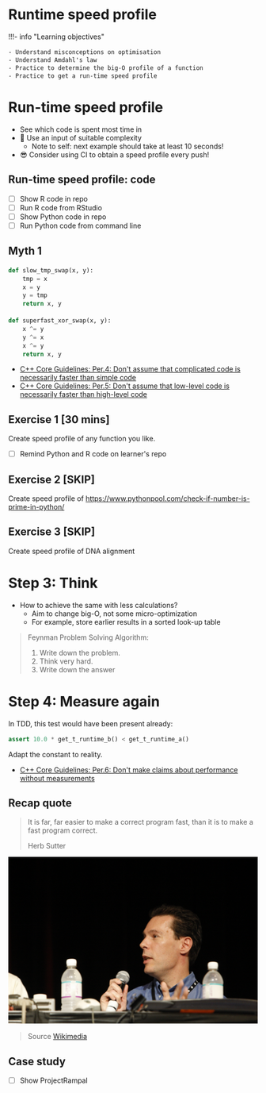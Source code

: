 # Runtime speed profile

!!!- info "Learning objectives"

    - Understand misconceptions on optimisation
    - Understand Amdahl's law
    - Practice to determine the big-O profile of a function
    - Practice to get a run-time speed profile


# Run-time speed profile

- See which code is spent most time in
- :monocle_face: Use an input of suitable complexity
    - Note to self: next example should take at least 10 seconds!
- :sunglasses: Consider using CI to obtain a speed profile every push!

## Run-time speed profile: code

- [ ] Show R code in repo
- [ ] Run R code from RStudio
- [ ] Show Python code in repo
- [ ] Run Python code from command line

## Myth 1

```python
def slow_tmp_swap(x, y):
    tmp = x
    x = y
    y = tmp
    return x, y

def superfast_xor_swap(x, y):
    x ^= y
    y ^= x
    x ^= y
    return x, y
```

- [C++ Core Guidelines: Per.4: Don't assume that complicated code is necessarily faster than simple code](https://isocpp.github.io/CppCoreGuidelines/CppCoreGuidelines#per4-dont-assume-that-complicated-code-is-necessarily-faster-than-simple-code)
- [C++ Core Guidelines: Per.5: Don't assume that low-level code is necessarily faster than high-level code](https://isocpp.github.io/CppCoreGuidelines/CppCoreGuidelines#per5-dont-assume-that-low-level-code-is-necessarily-faster-than-high-level-code)

## Exercise 1 \[30 mins\]

Create speed profile of any function you like.

- [ ] Remind Python and R code on learner's repo

## Exercise 2 \[SKIP\]

Create speed profile of <https://www.pythonpool.com/check-if-number-is-prime-in-python/>

## Exercise 3 \[SKIP\]

Create speed profile of DNA alignment

# Step 3: Think

- How to achieve the same with less calculations?
    - Aim to change big-O, not some micro-optimization
    - For example, store earlier results in a sorted look-up table

> Feynman Problem Solving Algorithm:
>
> 1. Write down the problem.
> 2. Think very hard.
> 3. Write down the answer

# Step 4: Measure again

In TDD, this test would have been present already:

```python
assert 10.0 * get_t_runtime_b() < get_t_runtime_a()
```

Adapt the constant to reality.

- [C++ Core Guidelines: Per.6: Don't make claims about performance without measurements](https://isocpp.github.io/CppCoreGuidelines/CppCoreGuidelines#per6-dont-make-claims-about-performance-without-measurements)

## Recap quote

> It is far, far easier to make a correct program fast, than it is to make a fast program correct.
>
> Herb Sutter

![Herb Sutter](herb_sutter.jpg)

> Source [Wikimedia](https://commons.wikimedia.org/wiki/Category:Herb_Sutter#/media/File:Professional_Developers_Conference_2009_Technical_Leaders_Panel_7.jpg)

## Case study

- [ ] Show ProjectRampal

